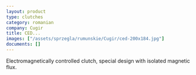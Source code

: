 ```yaml
---
layout: product
type: clutches
category: romanian
company: Cugir
title: CED...
images: ["/assets/sprzegla/rumunskie/Cugir/ced-200x184.jpg"]
documents: []
---
```

Electromagnetically controlled clutch, special design with isolated magnetic flux.
